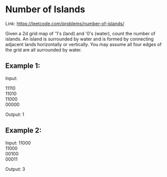 ﻿# Number of Islands
Link: https://leetcode.com/problems/number-of-islands/

Given a 2d grid map of '1's (land) and '0's (water), count the number of islands. An island is surrounded by water and is 
formed by connecting adjacent lands horizontally or vertically. You may assume all four edges of the grid are all surrounded by water.

## Example 1:

Input:

11110 <br />
11010 <br />
11000 <br />
00000

Output: 1

## Example 2:

Input:
11000 <br />
11000 <br />
00100 <br />
00011

Output: 3
